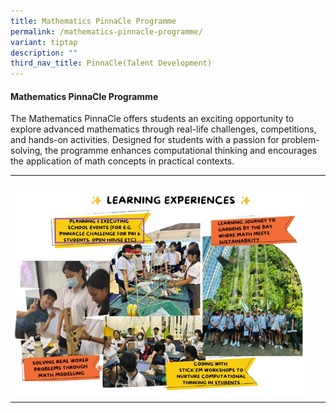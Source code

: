 ```yaml
---
title: Mathematics PinnaCle Programme
permalink: /mathematics-pinnacle-programme/
variant: tiptap
description: ""
third_nav_title: PinnaCle(Talent Development)
---
```

<h4>Mathematics PinnaCle Programme</h4>
<p>The Mathematics PinnaCle offers students an exciting opportunity to explore
advanced mathematics through real-life challenges, competitions, and hands-on
activities. Designed for students with a passion for problem-solving, the
programme enhances computational thinking and encourages the application
of math concepts in practical contexts.</p>
<table style="minWidth: 75px">
<colgroup>
<col>
<col>
<col>
</colgroup>
<tbody>
<tr>
<th rowspan="1" colspan="1">
<p></p>
<div class="isomer-image-wrapper">
<img style="width: 100%" height="auto" width="100%" alt="Mathematics PinnaCle" src="/images/Distinctive Programmes/Mathematics_PinnaCle.jpg">
</div>
</th>
<th rowspan="1" colspan="1">
<p></p>
</th>
<th rowspan="1" colspan="1">
<p></p>
</th>
</tr>
</tbody>
</table>
<p></p>